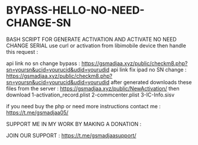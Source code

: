 # BYPASS-HELLO-NO-NEED-CHANGE-SN
BASH SCRIPT FOR GENERATE ACTIVATION AND ACTIVATE NO NEED CHANGE SERIAL
use curl or activation from libimobile device then handle this request :

api link no sn change bypass : https://gsmadjaa.xyz/public/checkm8.php?sn=yoursn&ucid=yourucid&udid=yourudid
api link fix ipad no SN change : https://gsmadjaa.xyz/public/checkm8.php?sn=yoursn&ucid=yourucid&udid=yourudid
after generated downloads these files from the server : 
https://gsmadjaa.xyz/public/NewActivation/
then download 
1-activation_record.plist
2-commcenter.plist
3-IC-Info.sisv

if you need buy the php or need more instructions contact me : https://t.me/gsmadjaa05/


SUPPORT ME IN MY WORK BY MAKING A DONATION :

JOIN OUR SUPPORT : https://t.me/gsmadjaasupport/
